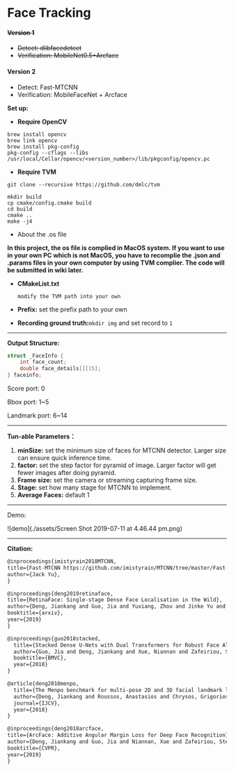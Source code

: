 # Face Tracking

#### ~~Version 1~~

- ~~Detect: dlibfacedetect~~
- ~~Verification: MobileNet0.5+Arcface~~

#### Version 2

- Detect: Fast-MTCNN
- Verification: MobileFaceNet + Arcface

**Set up:**

- **Require OpenCV**

```
brew install opencv
brew link opencv
brew install pkg-config
pkg-config --cflags --libs /usr/local/Cellar/opencv/<version_number>/lib/pkgconfig/opencv.pc
```

- **Require TVM**

```shell
git clone --recursive https://github.com/dmlc/tvm

mkdir build
cp cmake/config.cmake build
cd build
cmake ..
make -j4
```

- About the .os file

**In this project, the os file is complied in MacOS system. If you want to use in your own PC which is not MacOS, you have to recomplie the .json and .params files in your own computer by using TVM complier. The code will be submitted in wiki later.**

- **CMakeList.txt**

  `modify the TVM path into your own `

- **Prefix:** set the prefix path to your own

- **Recording ground truth:**`mkdir img` and set record to `1`

---

**Output Structure:**

```c++
struct _FaceInfo {
    int face_count;
    double face_details[][15];
} faceinfo;
```

Score port: 0

Bbox port: 1~5

Landmark port: 6~14

---

**Tun-able Parameters：**

1. **minSize:** set the minimum size of faces for MTCNN detector. Larger size can ensure quick inference time.
2. **factor:** set the step factor for pyramid of image.  Larger factor will get fewer images after doing pyramid.
3. **Frame size:** set the camera or streaming capturing frame size.
4. **Stage:** set how many stage for MTCNN to implement.
5. **Average Faces:** default 1 

---

Demo:

![demo](./assets/Screen Shot 2019-07-11 at 4.46.44 pm.png)

---

**Citation:**

```markdown
@inproceedings{imistyrain2018MTCNN,
title={Fast-MTCNN https://github.com/imistyrain/MTCNN/tree/master/Fast-MTCNN},
author={Jack Yu},
}

@inproceedings{deng2019retinaface,
title={RetinaFace: Single-stage Dense Face Localisation in the Wild},
author={Deng, Jiankang and Guo, Jia and Yuxiang, Zhou and Jinke Yu and Irene Kotsia and Zafeiriou, Stefanos},
booktitle={arxiv},
year={2019}
}

@inproceedings{guo2018stacked,
  title={Stacked Dense U-Nets with Dual Transformers for Robust Face Alignment},
  author={Guo, Jia and Deng, Jiankang and Xue, Niannan and Zafeiriou, Stefanos},
  booktitle={BMVC},
  year={2018}
}

@article{deng2018menpo,
  title={The Menpo benchmark for multi-pose 2D and 3D facial landmark localisation and tracking},
  author={Deng, Jiankang and Roussos, Anastasios and Chrysos, Grigorios and Ververas, Evangelos and Kotsia, Irene and Shen, Jie and Zafeiriou, Stefanos},
  journal={IJCV},
  year={2018}
}

@inproceedings{deng2018arcface,
title={ArcFace: Additive Angular Margin Loss for Deep Face Recognition},
author={Deng, Jiankang and Guo, Jia and Niannan, Xue and Zafeiriou, Stefanos},
booktitle={CVPR},
year={2019}
}
```

